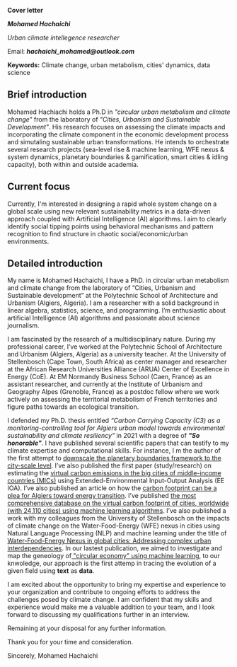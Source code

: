 **Cover letter**

**_Mohamed Hachaichi_**

_Urban climate intellegence researcher_

Email: **_hachaichi_mohamed@outlook.com_**

**Keywords:** 
Climate change, urban metabolism, cities' dynamics, data science  

## Brief introduction 

Mohamed Hachiachi holds a Ph.D in *"circular urban metabolism and climate change"* from the laboratory of *"Cities, Urbanism and Sustainable Development"*. His research focuses on assessing the climate impacts and incorporating the climate component in the economic development process and simutaling sustainable urban transformations. He intends to orchestrate several research projects (sea-level rise & machine learning, WFE nexus & system dynamics, planetary boundaries & gamification, smart cities & idling capacity), both within and outside academia.

## Current focus 

Currently, I'm interested in designing a rapid whole system change on a global scale using new relevant sustainability metrics in a data-driven approach coupled with Artificial Intelligence (AI) algorithms. I aim to clearly identify social tipping points using behavioral mechanisms and pattern recognition to find structure in chaotic social/economic/urban environments.

## Detailed introduction 

My name is Mohamed Hachaichi, I have a PhD. in circular urban metabolism and climate change from the laboratory of “Cities, Urbanism and Sustainable development” at the Polytechnic School of Architecture and Urbanism (Algiers, Algeria). I am a researcher with a solid background in linear algebra, statistics, science, and programming. I’m enthusiastic about artificial Intelligence (AI) algorithms and passionate about science journalism.


I am fascinated by the research of a multidisciplinary nature. During my professional career, I’ve worked at the Polytechnic School of Architecture and Urbanism (Algiers, Algeria) as a university teacher. At the University of Stellenbosch (Cape Town, South Africa) as center manager and researcher at the African Research Universities Alliance (ARUA) Center of Excellence in Energy (CoE). At EM Normandy Business School (Caen, France) as an assistant researcher, and currently at the Institute of Urbanism and Geography Alpes (Grenoble, France) as a postdoc fellow where we work actively on assessing the territorial metabolism of French territories and figure paths towards an ecological transition.  


I defended my Ph.D. thesis entitled *“Carbon Carrying Capacity (C3) as a monitoring-controlling tool for Algiers urban model towards environmental sustainability and climate resiliency”* in 2021 with a degree of __*"So honorable"*__. I have published several scientific papers that can testify to my climate expertise and computational skills. For instance, I m the author of the first attempt to [downscale the planetary boundaries framework to the city-scale level](https://www.researchgate.net/publication/338721106_Downscaling_the_planetary_boundaries_Pbs_framework_to_city_scale-level_De-risking_MENA_region's_environment_future). I’ve also published the first paper (study/research) on estimating the [virtual carbon emissions in the big cities of middle-income countries (MICs)](https://www.researchgate.net/publication/354968873_Virtual_carbon_emissions_in_the_big_cities_of_middle-income_countries) using Extended-Environmental Input-Output Analysis (EE IOA). I’ve also published an article on how the [carbon footprint can be a plea for Algiers toward energy transition](https://www.researchgate.net/publication/342503813_The_Carbon_Footprint_Model_as_a_plea_for_Cities_towards_Energy-Transition_The_case_of_Algiers-Algeria). I’ve published [the most comprehensive database on the virtual carbon footprint of cities, worldwide (with 24,110 cities) using machine learning algorithms](https://www.researchgate.net/publication/364769527_Cities_Allocating_climate_change_responsibilities_at_planetary_scale). I’ve also published a work with my colleagues from the University of Stellenbosch on the impacts of climate change on the Water-Food-Energy (WFE) nexus in cities using Natural Language Processing (NLP) and machine learning under the title of [Water-Food-Energy Nexus in global cities: Addressing complex urban interdependencies](https://link.springer.com/article/10.1007/s11269-023-03455-7). In our lastest publication, we aimed to investigate and map the geneology of[ "circular economy" using machine learning](https://link.springer.com/article/10.1007/s43615-023-00260-7), to our knwoledge, our approach is the first attemp in tracing the evolution of a given field using **text** as **data**.

I am excited about the opportunity to bring my expertise and experience to your organization and contribute to ongoing efforts to address the challenges posed by climate change. I am confident that my skills and experience would make me a valuable addition to your team, and I look forward to discussing my qualifications further in an interview.

Remaining at your disposal for any further information.

Thank you for your time and consideration.

Sincerely,
Mohamed Hachaichi

